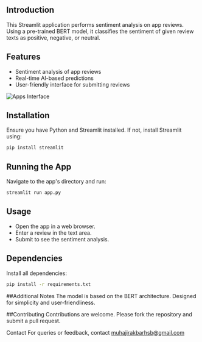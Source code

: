 
## Introduction
This Streamlit application performs sentiment analysis on app reviews. Using a pre-trained BERT model, it classifies the sentiment of given review texts as positive, negative, or neutral.

## Features
- Sentiment analysis of app reviews
- Real-time AI-based predictions
- User-friendly interface for submitting reviews

![Apps Interface](https://github.com/muhajirakbarhsb/Predict_Text/assets/58876118/9a435c90-810d-4c9a-b1aa-c40d9a770389)

## Installation
Ensure you have Python and Streamlit installed. If not, install Streamlit using:
```bash
pip install streamlit
```
## Running the App
Navigate to the app's directory and run:
```bash
streamlit run app.py
```

## Usage
- Open the app in a web browser.
- Enter a review in the text area.
- Submit to see the sentiment analysis.

## Dependencies
Install all dependencies:
```bash
pip install -r requirements.txt
```
##Additional Notes
The model is based on the BERT architecture.
Designed for simplicity and user-friendliness.

##Contributing
Contributions are welcome. Please fork the repository and submit a pull request.

Contact
For queries or feedback, contact muhajirakbarhsb@gmail.com

